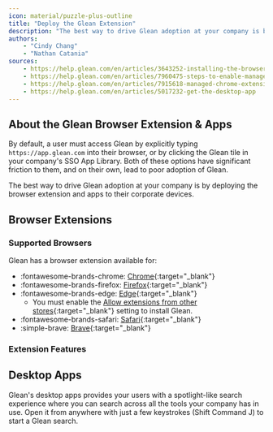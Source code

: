 ```yaml
---
icon: material/puzzle-plus-outline
title: "Deploy the Glean Extension"
description: "The best way to drive Glean adoption at your company is by deploying the browser extension and apps to their corporate devices."
authors:
    - "Cindy Chang"
    - "Nathan Catania"
sources:
    - https://help.glean.com/en/articles/3643252-installing-the-browser-extension
    - https://help.glean.com/en/articles/7960475-steps-to-enable-managed-chrome-push
    - https://help.glean.com/en/articles/7915618-managed-chrome-extension-rollout#h_230c1655eb
    - https://help.glean.com/en/articles/5017232-get-the-desktop-app
---
```


## About the Glean Browser Extension & Apps
By default, a user must access Glean by explicitly typing `https://app.glean.com` into their browser, or by clicking the Glean tile in your company's SSO App Library. Both of these options have significant friction to them, and on their own, lead to poor adoption of Glean.

The best way to drive Glean adoption at your company is by deploying the browser extension and apps to their corporate devices.

## Browser Extensions
### Supported Browsers
Glean has a browser extension available for:

* :fontawesome-brands-chrome: [Chrome](https://chrome.google.com/webstore/detail/glean/cfpdompphcacgpjfbonkdokgjhgabpij){:target="_blank"}
* :fontawesome-brands-firefox: [Firefox](https://addons.mozilla.org/en-US/firefox/addon/glean/){:target="_blank"}
* :fontawesome-brands-edge: [Edge](https://chrome.google.com/webstore/detail/glean/cfpdompphcacgpjfbonkdokgjhgabpij){:target="_blank"}
    * You must enable the [Allow extensions from other stores](https://support.microsoft.com/en-us/microsoft-edge/add-turn-off-or-remove-extensions-in-microsoft-edge-9c0ec68c-2fbc-2f2c-9ff0-bdc76f46b026){:target="_blank"} setting to install Glean.
* :fontawesome-brands-safari: [Safari](https://apps.apple.com/us/app/glean-for-safari/id6444195239?mt=12){:target="_blank"}
* :simple-brave: [Brave](https://chrome.google.com/webstore/detail/glean/cfpdompphcacgpjfbonkdokgjhgabpij){:target="_blank"}

### Extension Features


## Desktop Apps
Glean's desktop apps provides your users with a spotlight-like search experience where you can search across all the tools your company has in use. Open it from anywhere with just a few keystrokes (Shift Command J) to start a Glean search.
